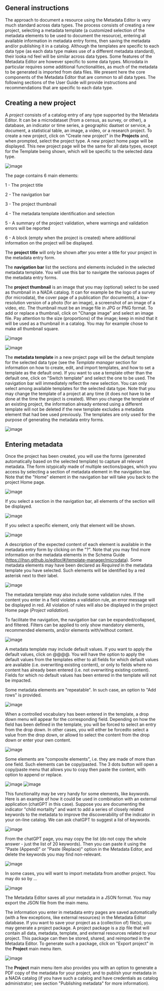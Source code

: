 ## General instructions

The approach to document a resource using the Metadata Editor is very much standard across data types. The process consists of creating a new project, selecting a metadata template (a customized selection of the metadata elements to be used to document the resource), entering all available information in metadata entry forms, then saving the metadata and/or publishing it in a catalog. Although the templates are specific to each data type (as each data type makes use of a different metadata standard), their looka nd feel will be similar across data types. Some features of the Metadata Editor are however specific to some data types. Microdata in particular requires some additional functionalities, as much of the metadata to be generated is imported from data files. We present here the core components of the Metadata Editor that are common to all data types. The following sections of the User Guide will provide instructions and recommendations that are specific to each data type.

## Creating a new project

A *project* consists of a catalog entry of any type supported by the Metadata Editor. It can be a microdataset (from a census, as survey, or other), a database, an indicator or time series, a geographic daatset or service, a document, a statistical table, an image, a video, or a research project. To create a new project, click on "Create new project" in the **Projects** and, when prompted, select the project type. A new project home page will be displayed. This new project page will be the same for all data types, except for the Template being shown, which will be specific to the selected data type.  

![image](https://user-images.githubusercontent.com/35276300/234024941-e6221556-2cc6-493d-96f0-87a276dcca25.png)

The page contains 6 main elements:

1 - The project title 

2 - The navigation bar 

3 - The project thumbnail

4 - The metadata template identification and selection

5 - A summary of the project validation, where warnings and validation errors will be reported

6 - A block (empty when the project is created) where additional information on the project will be displayed.

The **project title** will only be shown after you enter a title for your project in the metadata entry form.

The **navigation bar** list the sections and elements included in the selected metadata template. You will use this bar to navigate the varioous pages of the metadata entry forms.

The **project thumbnail** is an image that you may (optional) select to be used as thumbnail in a NADA catalog. It can for example be the logo of a survey (for microdata), the cover page of a publication (for documents), a low-resolution version of a photo (for an image), a screenshot of an image of a video, etc. The thumbnail must be an image file in JPG or PNG format. To add or replace a thumbnail, click on "Change image" and select an image file. Pay attention to the size (proportions) of the image; keep in mind that it will be used as a thumbnail in a catalog. You may for example chose to make all thumbnail square. 

![image](https://user-images.githubusercontent.com/35276300/233796909-1d465b5d-2a63-4171-a35a-a42c595f2268.png)

![image](https://user-images.githubusercontent.com/35276300/233796889-bdcd8d1e-ff14-4d2a-be09-1ab5c99cd68d.png)

The **metadata template** in a new project page will be the default template for the selected data type (see the *Template manager* section for information on how to create, edit, and import templates, and how to set a template as the default one). If you want to use a template other than the default one, click on "Switch template" and select the one to be used. The navigation bar will immediately reflect the new selection. You can only select among available templates for the selected data type. Note that you may change the template of a project at any time (it does not have to be done at the time the project is created). When you change the template of an existing project, the information already entered using a different template will not be deleted if the new template excludes a metadata element that had bee used previously. The templates are only used for the purpose of generating the metadata entry forms. 

![image](https://user-images.githubusercontent.com/35276300/214939822-f513121c-b659-45d1-bb7b-45a0243d471b.png)


## Entering metadata

Once the project has been created, you will use the forms (generated automatically based on the selected template) to capture all relevant metadata. The form istypically  made of multiple sections/pages, which you access by selecting a section of metadata element in the navigation bar. Note that the "Home" element in the navigation bar will take you back to the project Home page.

![image](https://user-images.githubusercontent.com/35276300/234029126-d0fadae0-5aab-480a-b1af-6c2ee700f71b.png)

If you select a section in the navigation bar, all elements of the section will be displayed.

![image](https://user-images.githubusercontent.com/35276300/234029729-fbfe43f3-1f38-40af-89f3-d0b8892b51d9.png)

If you select a specific element, only that element will be shown.

![image](https://user-images.githubusercontent.com/35276300/234029935-e93809d5-2f8e-4171-b887-c94c9950c4d5.png)

A description of the expected content of each element is available in the metadata entry form by clicking on the "?". Note that you may find more information on the metadata elements in the Schema Guide (https://ihsn.github.io/editor/#/template-manager/microdata). Some metadata elements may have been declared as *Required* in the metadata template you have selected. Such elements will be identified by a red asterisk next to their label.

![image](https://user-images.githubusercontent.com/35276300/234031109-3112da09-4dff-46ce-bb14-8c9d4a566d0f.png)
 
The metadata template may also include some validation rules. If the content you enter in a field violates a validation rule, an error message will be displayed in red. All violation of rules will also be displayed in the project Home page (*Project validation*). 

To facilitate the navigation, the navigation bar can be expanded/collapsed, and filtered. Filters can be applied to only show mandatory elements, recommended elements, and/or elements with/without content.  

![image](https://user-images.githubusercontent.com/35276300/234031438-da04ec28-80dc-40bf-b3c9-4a549a5fb702.png)

A metadata template may include default values. If you want to apply the default values, click on @@@@. You will have the option to apply the default values from the templates either to all fields for which default values are available (i.e. overwriting existing content), or only to fields where no content has already been entered (i.e. not overwriting existing content). Fields for which no default values has been entered in the template will not be impacted. 

Some metadata elements are "repeatable". In such case, an option to "Add rows" is provided.

![image](https://user-images.githubusercontent.com/35276300/214942382-a69a9dab-2410-4493-8b1e-8d2469b14868.png)

When a controlled vocabulary has been entered in the template, a drop down menu will appear for the corresponding field. Depending on how the field has been defined in the template, you will be forced to select an entry from the drop down. In other cases, you will either be forcedto select a value from the drop down, or allowd to select the content from the drop down or enter your own content. 

![image](https://user-images.githubusercontent.com/35276300/214942534-d47df5a3-93f0-4d61-b956-46bbc89f0632.png)

Some elements are "composite elements", i.e. they are made of more than one field. Such elements can be copy/pasted. The 3 dots button will open a copy/paste menu that allows you to copy then paste the content, with option to append or replace.

![image](https://user-images.githubusercontent.com/35276300/234033852-ee6537f4-0c2a-4099-ad43-b86dbe79fe85.png)
![image](https://user-images.githubusercontent.com/35276300/234034226-6e71146e-8bab-4136-8bd4-ec5d9c401352.png)

This functionality may be very handy for some elements, like *keywords*. Here is an example of how it could be used in combination with an external application (chatGPT in this case). Suppose you are documenting the indicator "child mortality" and want to add a series of closely related keywords to the metadata to improve the discoverability of the indicator in your on-line catalog. We can ask chatGPT to suggest a list of keywords.  

![image](https://user-images.githubusercontent.com/35276300/234036928-53450137-f83a-4699-b9be-9f3e2f1f43d8.png)

From the chatGPT page, you may copy the list (do not copy the whole answer - just the list of 20 keywords). Then you can paste it using the "Paste (Append)" or "Paste (Replace)" option in the Metadata Editor, and delete the keywords you may find non-relevant.

![image](https://user-images.githubusercontent.com/35276300/234038095-07977207-4c6d-4083-b4b4-e811c8b998d1.png)


In some cases, you will want to import metadata from another project. You may do so by ...

![image](https://user-images.githubusercontent.com/35276300/234041042-299c7717-488f-4fc7-9661-7c5d9f993a9e.png)

The Metadata Editor saves all your metadata in a JSON format. You may export the JSON file from the main menu.


The information you enter in metadata entry pages are saved automatically (with a few exceptions, like external resources) in the Metadata Editor database. If you want to save your project as a (collection of) file(s), you may generate a project package. A project package is a zip file that will contain all data, metadata, template, and external resources related to your project. This package can then be stored, shared, and reimported in the Metadata Editor. To generate such a package, click on "Export project" in the **Project** main menu item.

![image](https://user-images.githubusercontent.com/35276300/234041377-0705c7a0-e5ca-45f8-9e3e-dadc5ba0a5dd.png)

The **Project** main menu item also provides you with an option to generate a PDF copy of the metadata for your project, and to publish your metadata in a NADA catalog (if you have such a catalog and have credentials as catalog administrator; see section "Publishing metadata" for more information).

